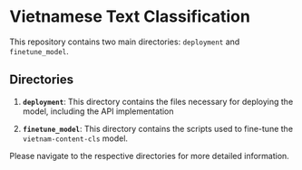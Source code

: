 # Vietnamese Text Classification

This repository contains two main directories: `deployment` and `finetune_model`.

## Directories

1. **`deployment`**: This directory contains the files necessary for deploying the model, including the API implementation

2. **`finetune_model`**: This directory contains the scripts used to fine-tune the `vietnam-content-cls` model.

Please navigate to the respective directories for more detailed information.
